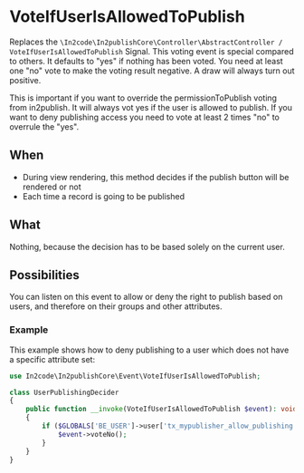 # VoteIfUserIsAllowedToPublish

Replaces the `\In2code\In2publishCore\Controller\AbstractController / VoteIfUserIsAllowedToPublish` Signal. This voting
event is special compared to others. It defaults to "yes" if nothing has been voted. You need at least one "no" vote to
make the voting result negative. A draw will always turn out positive.

This is important if you want to override the permissionToPublish voting from in2publish. It will always vot yes if the
user is allowed to publish. If you want to deny publishing access you need to vote at least 2 times "no" to overrule
the "yes".

## When

* During view rendering, this method decides if the publish button will be rendered or not
* Each time a record is going to be published

## What

Nothing, because the decision has to be based solely on the current user.

## Possibilities

You can listen on this event to allow or deny the right to publish based on users, and therefore on their groups and
other attributes.

### Example

This example shows how to deny publishing to a user which does not have a specific attribute set:

```php
use In2code\In2publishCore\Event\VoteIfUserIsAllowedToPublish;

class UserPublishingDecider
{
    public function __invoke(VoteIfUserIsAllowedToPublish $event): void
    {
        if ($GLOBALS['BE_USER']->user['tx_mypublisher_allow_publishing'] !== true) {
            $event->voteNo();
        }
    }
}
```
